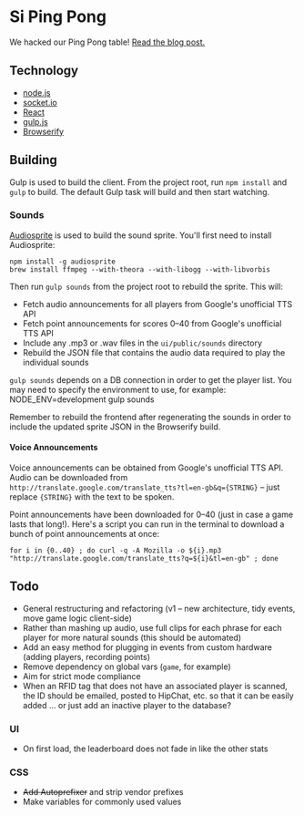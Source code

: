 # Si Ping Pong
We hacked our Ping Pong table! [Read the blog post.](http://sidigital.co/blog/lab-notes-hacking-our-ping-pong-table)

## Technology
- [node.js](http://nodejs.org)
- [socket.io](http://socket.io/)
- [React](http://facebook.github.io/react/)
- [gulp.js](http://gulpjs.com/)
- [Browserify](http://browserify.org/)

## Building
Gulp is used to build the client. From the project root, run `npm install` and `gulp` to build.
The default Gulp task will build and then start watching.

### Sounds
[Audiosprite](https://github.com/tonistiigi/audiosprite) is used to build the sound sprite.
You'll first need to install Audiosprite:

    npm install -g audiosprite
    brew install ffmpeg --with-theora --with-libogg --with-libvorbis

Then run `gulp sounds` from the project root to rebuild the sprite. This will:

- Fetch audio announcements for all players from Google's unofficial TTS API
- Fetch point announcements for scores 0–40 from Google's unofficial TTS API
- Include any .mp3 or .wav files in the `ui/public/sounds` directory
- Rebuild the JSON file that contains the audio data required to play the individual sounds

`gulp sounds` depends on a DB connection in order to get the player list. You may need to specify the environment to use, for example:
    NODE_ENV=development gulp sounds

Remember to rebuild the frontend after regenerating the sounds in order to include the updated sprite JSON in the Browserify build.

#### Voice Announcements
Voice announcements can be obtained from Google's unofficial TTS API. Audio can be downloaded from `http://translate.google.com/translate_tts?tl=en-gb&q={STRING}` – just replace `{STRING}` with the text to be spoken.

Point announcements have been downloaded for 0–40 (just in case a game lasts that long!). Here's a script you can run in the terminal to download a bunch of point announcements at once:

    for i in {0..40} ; do curl -q -A Mozilla -o ${i}.mp3 "http://translate.google.com/translate_tts?q=${i}&tl=en-gb" ; done

## Todo
- General restructuring and refactoring (v1 – new architecture, tidy events, move game logic client-side)
- Rather than mashing up audio, use full clips for each phrase for each player for more natural sounds (this should be automated)
- Add an easy method for plugging in events from custom hardware (adding players, recording points)
- Remove dependency on global vars (`game`, for example)
- Aim for strict mode compliance
- When an RFID tag that does not have an associated player is scanned, the ID should be emailed, posted to HipChat, etc. so that it can be easily added ... or just add an inactive player to the database?

### UI
- On first load, the leaderboard does not fade in like the other stats

### CSS
- <del>Add Autoprefixer</del> and strip vendor prefixes
- Make variables for commonly used values